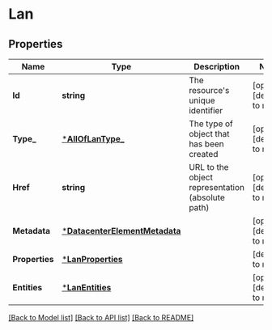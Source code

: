 # Lan

## Properties
Name | Type | Description | Notes
------------ | ------------- | ------------- | -------------
**Id** | **string** | The resource&#x27;s unique identifier | [optional] [default to null]
**Type_** | [***AllOfLanType_**](AllOfLanType_.md) | The type of object that has been created | [optional] [default to null]
**Href** | **string** | URL to the object representation (absolute path) | [optional] [default to null]
**Metadata** | [***DatacenterElementMetadata**](DatacenterElementMetadata.md) |  | [optional] [default to null]
**Properties** | [***LanProperties**](LanProperties.md) |  | [default to null]
**Entities** | [***LanEntities**](LanEntities.md) |  | [optional] [default to null]

[[Back to Model list]](../README.md#documentation-for-models) [[Back to API list]](../README.md#documentation-for-api-endpoints) [[Back to README]](../README.md)

